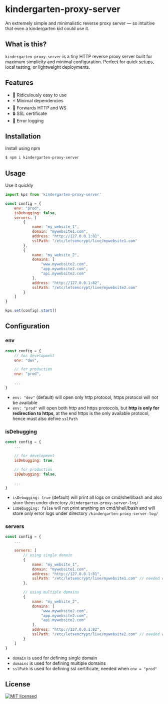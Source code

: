 # kindergarten-proxy-server
An extremely simple and minimalistic reverse proxy server — so intuitive that even a kindergarten kid could use it.

## What is this?

`kindergarten-proxy-server` is a tiny HTTP reverse proxy server built for maximum simplicity and minimal configuration. Perfect for quick setups, local testing, or lightweight deployments.

## Features

- 🚀 Ridiculously easy to use
- ⚡ Minimal dependencies
- 🔁 Forwards HTTP and WS
- 🔒 SSL certificate
- 📜 Error logging

## Installation

Install using npm

```bash
$ npm i kindergarten-proxy-server
```

## Usage

Use it quickly

```javascript
import kps from 'kindergarten-proxy-server'

const config = {
    env: "prod",
    isDebugging: false,
    servers: [
        {
            name: "my_website_1",
            domain: "mywebsite1.com",
            address: "http://127.0.0.1:81",
            sslPath: "/etc/letsencrypt/live/mywebsite1.com"
        },
        {
            name: "my_website_2",
            domains: [
                "www.mywebsite2.com",
                "app.mywebsite2.com",
                "api.mywebsite2.com"
            ],
            address: "http://127.0.0.1:82",
            sslPath: "/etc/letsencrypt/live/mywebsite2.com"
        }
    ]
}

kps.set(config).start()
```

## Configuration

### env

```javascript
const config = {
    // for development
    env: "dev",

    // for production
    env: "prod",

    ...
}
```

* `env: "dev"` (default) will open only http protocol, https protocol will not be available
* `env: "prod"` will open both http and https protocols, but **http is only for redirection to https**, at the end https is the only available protocol, hence must also define `sslPath`

### isDebugging

```javascript
const config = {
    ...

    // for development
    isDebugging: true,

    // for production
    isDebugging: false,

    ...
}
```

* `isDebugging: true` (default) will print all logs on cmd/shell/bash and also store them under directory `/kindergarten-proxy-server-log/`
* `isDebugging: false` will not print anything on cmd/shell/bash and will store only error logs under directory `/kindergarten-proxy-server-log/`

### servers

```javascript
const config = {
    ...

    servers: [
        // using single domain
        {
            name: "my_website_1",
            domain: "mywebsite1.com",
            address: "http://127.0.0.1:81",
            sslPath: "/etc/letsencrypt/live/mywebsite1.com" // needed when env = "prod"
        },

        // using multiple domains
        {
            name: "my_website_2",
            domains: [
                "www.mywebsite2.com",
                "app.mywebsite2.com",
                "api.mywebsite2.com"
            ],
            address: "http://127.0.0.1:82",
            sslPath: "/etc/letsencrypt/live/mywebsite2.com" // needed when env = "prod"
        }
    ]
}
```

* `domain` is used for defining single domain
* `domains` is used for defining multiple domains
* `sslPath` is used for defining ssl certificate, needed when `env = "prod"`

## License

[![MIT licensed][license-image]][license-link]

[//]: # (badges)

[license-image]: https://img.shields.io/badge/license-MIT-blue.svg
[license-link]: https://github.com/nirsine/kindergarten-proxy-server/blob/main/LICENSE
